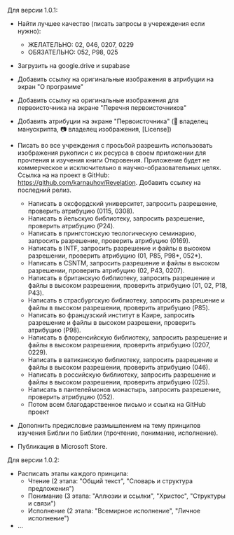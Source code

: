 Для версии 1.0.1:
- Найти лучшее качество (писать запросы в учереждения если нужно): 
    - ЖЕЛАТЕЛЬНО: 02, 046, 0207, 0229
    - ОБЯЗАТЕЛЬНО: 052, P98, 025 
- Загрузить на google.drive и supabase
- Добавить ссылку на оригинальные изображения в атрибуции на экран "О программе"
- Добавить ссылку на оригинальные изображения для первоисточника на экране "Перечня первоисточников"
- Добавить атрибуции на экране "Первоисточника" (📜 владелец манускрипта, 📷 владелец изображения, [License])

- Писать во все учреждения с просьбой разрешить использовать изображения рукописи с их ресурса в своем приложении для прочтения и изучения книги Откровения. Приложение будет не коммерческое и исключительно в научно-образовательных целях. Ссылка на на проект в GitHub: https://github.com/karnauhov/Revelation. Добавить ссылку на последний релиз.
  * Написать в оксфордский университет, запросить разрешение, проверить атрибуцию (0115, 0308).
  * Написать в йельскую библиотеку, запросить разрешение, проверить атрибуцию (P24).
  * Написать в прингстонскую теологическую семинарию, запросить разрешение, проверить атрибуцию (0169).
  * Написать в INTF, запросить разрешение и файлы в высоком разрешении, проверить атрибуцию (01, P85, P98*, 052*).
  * Написать в CSNTM, запросить разрешение и файлы в высоком разрешении, проверить атрибуцию (02, P43, 0207).
  - Написать в британскую библиотеку, запросить разрешение и файлы в высоком разрешении, проверить атрибуцию (01, 02, P18, P43).
  - Написать в страсбургскую библиотеку, запросить разрешение и файлы в высоком разрешении, проверить атрибуцию (P85).
  - Написать во французский институт в Каире, запросить разрешение и файлы в высоком разрешени, проверить атрибуцию (P98).
  - Написать в флоренсийскую библиотеку, запросить разрешение и файлы в высоком разрешении, проверить атрибуцию (0207, 0229).
  - Написать в ватиканскую библиотеку, запросить разрешение и файлы в высоком разрешении, проверить атрибуцию (046).
  - Написать в российскую библиотеку, запросить разрешение и файлы в высоком разрешении, проверить атрибуцию (025).
  - Написать в пантелеймонов монастырь, запросить разрешение, проверить атрибуцию (052).
  - Потом всем благодарственное письмо и ссылка на GitHub проект

- Дополнить предисловие размышлением на тему принципов изучения Библии по Библии (прочтение, понимание, исполнение).
- Публикация в Microsoft Store.

Для версии 1.0.2:
- Расписать этапы каждого принципа:
  - Чтение (2 этапа: "Общий текст", "Словарь и структура предложения")
  - Понимание (3 этапа: "Аллюзии и ссылки", "Христос", "Структуры и связи")
  - Исполнение (2 этапа: "Всемирное исполнение", "Личное исполнение")
- ...
